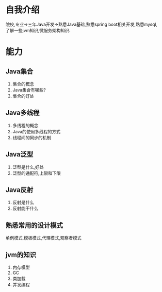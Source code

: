 # 自我介绍

院校,专业->三年Java开发->熟悉Java基础,熟悉spring boot相关开发,熟悉mysql,了解一些jvm知识,微服务架构知识.

# 能力

## Java集合

1. 集合的概念
2. Java集合有哪些?
3. 集合的好处

## Java多线程

1. 多线程的概念
2. Java的使用多线程的方式
3. 线程间的同步的机制

## Java泛型

1. 泛型是什么,好处
2. 泛型的通配符,上限和下限

## Java反射

1. 反射是什么
2. 反射能干什么

## 熟悉常用的设计模式

单例模式,模板模式,代理模式,观察者模式

## jvm的知识

1. 内存模型
2. GC
3. 类加载
4. 并发编程

